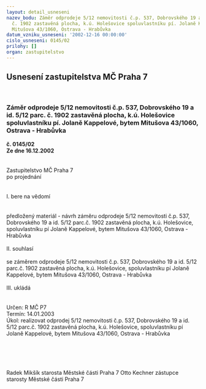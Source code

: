 ```yaml
---
layout: detail_usneseni
nazev_bodu: Záměr odprodeje 5/12 nemovitosti č.p. 537, Dobrovského 19 a id. 5/12 parc.
  č. 1902 zastavěná plocha, k.ú. Holešovice spoluvlastníku pí. Jolaně Kappelové, bytem
  Mitušova 43/1060, Ostrava - Hrabůvka
datum_vzniku_usneseni: '2002-12-16 00:00:00'
cislo_usneseni: 0145/02
prilohy: []
organ: zastupitelstvo
---
```

<div id="ucUsn_pList" class="usn">
	<span><h2>Usnesení zastupitelstva MČ Praha 7 </h2>
<br></span><div class="standBody">
<span><h3>Záměr odprodeje 5/12 nemovitosti č.p. 537, Dobrovského 19 a id. 5/12 parc. č. 1902 zastavěná plocha, k.ú. Holešovice spoluvlastníku pí. Jolaně Kappelové, bytem Mitušova 43/1060, Ostrava - Hrabůvka</h3></span><div class="center">
		<strong>č. 0145/02</strong><br>
	</div>
<div class="center">
		<strong>Ze dne 16.12.2002</strong><br><br>
	</div>
<br>Zastupitelstvo MČ Praha 7<br>po projednání<br><br><br>I.	bere na vědomí<br><br> <br>předložený materiál - návrh záměru odprodeje 5/12 nemovitosti č.p. 537, Dobrovského 19 a id. 5/12 parc.č. 1902 zastavěná plocha, k.ú. Holešovice, spoluvlastníku pí Jolaně Kappelové, bytem Mitušova 43/1060, Ostrava - Hrabůvka<br><br>II.	souhlasí <br><br>se záměrem odprodeje 5/12 nemovitosti č.p. 537, Dobrovského 19 a id. 5/12 parc.č. 1902 zastavěná plocha, k.ú. Holešovice, spoluvlastníku pí Jolaně Kappelové, bytem Mitušova 43/1060, Ostrava - Hrabůvka<br><br>III.	ukládá <br><br> <br>Určen:	R MČ P7<br>Termín: 14.01.2003<br>Úkol:	realizovat odprodej 5/12 nemovitosti č.p. 537, Dobrovského 19 a id. 5/12 parc.č. 1902 zastavěná plocha, k.ú. Holešovice, spoluvlastníku pí Jolaně Kappelové, bytem Mitušova 43/1060, Ostrava - Hrabůvka <br> <br><br><br> <br>	<br> Radek Mikšík starosta Městské části Praha 7	 Otto Kechner zástupce starosty Městské části Praha 7<br>	<br><br>
</div>
</div>